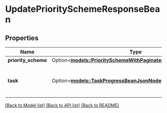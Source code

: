 # UpdatePrioritySchemeResponseBean

## Properties

Name | Type | Description | Notes
------------ | ------------- | ------------- | -------------
**priority_scheme** | Option<[**models::PrioritySchemeWithPaginatedPrioritiesAndProjects**](PrioritySchemeWithPaginatedPrioritiesAndProjects.md)> |  | [optional]
**task** | Option<[**models::TaskProgressBeanJsonNode**](TaskProgressBeanJsonNode.md)> | The in-progress issue migration task. | [optional][readonly]

[[Back to Model list]](../README.md#documentation-for-models) [[Back to API list]](../README.md#documentation-for-api-endpoints) [[Back to README]](../README.md)


